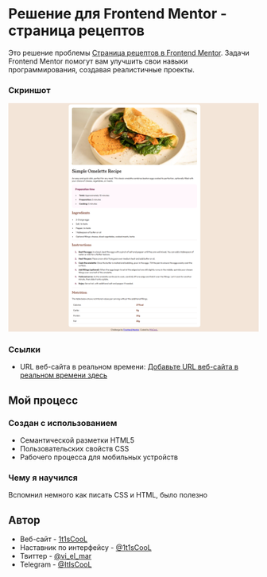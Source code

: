 # Решение для Frontend Mentor - страница рецептов

Это решение проблемы [Страница рецептов в Frontend Mentor](https://www.frontendmentor.io/challenges/recipe-page-KiTsR8QQKm). Задачи Frontend Mentor помогут вам улучшить свои навыки программирования, создавая реалистичные проекты. 







### Скриншот

![](./screenshot.png)


### Ссылки

- URL веб-сайта в реальном времени: [Добавьте URL веб-сайта в реальном времени здесь](https://mmalabugin.ru/SimpleOmelleteRecipe)

## Мой процесс

### Создан с использованием

- Семантической разметки HTML5
- Пользовательских свойств CSS
- Рабочего процесса для мобильных устройств

### Чему я научился

Вспомнил немного как пиcать CSS и HTML, было полезно


## Автор

- Веб-сайт - [1t1sCooL](https://www.mmalabugin.ru/)
- Наставник по интерфейсу - [@1t1sCooL](https://www.frontendmentor.io/profile/1t1sCooL)
- Твиттер - [@vi_el_mar](https://www.twitter.com/vi_el_mar)
- Telegram - [@ItIsCooL](https://t.me/ItIsCooL)



